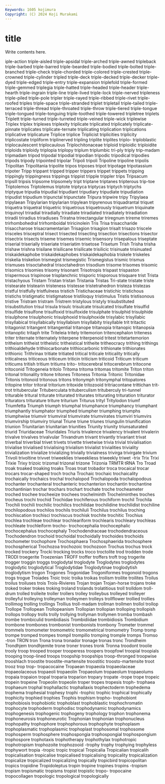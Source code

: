 ```yaml
---
Keywords: 1605 kojimura
Copyright: (C) 2024 Koji Murakami
---
```


# title

Write contents here.



iple-action triple-aisled triple-apsidal triple-arched triple-awned tripleback
triple-barbed triple-barred triple-bearded triple-bodied triple-bolted triple-branched triple-check triple-chorded triple-colored triple-crested
triple-crowned triple-cylinder tripled triple-deck triple-decked triple-decker triple-dyed triple-edged triple-entry triple-expansion
triplefold triple-formed triple-gemmed triplegia triple-hatted triple-headed triple-header triple-hearth triple-ingrain triple-line
triple-lived triple-lock triple-nerved tripleness triple-piled triple-pole tripler triple-rayed triple-ribbed triple-rivet
triple-roofed triples triple-space triple-stranded triplet tripletail triple-tailed triple-terraced triple-thread triple-throated
triple-throw triple-tiered triple-tongue triple-tongued triple-tonguing triple-toothed triple-towered tripletree triplets Triplett
triple-turned triple-turreted triple-veined triple-wick triplewise Triplex triplex triplexes triplexity triplicate
triplicated triplicately triplicate-pinnate triplicates triplicate-ternate triplicating triplication triplications triplicative triplicature
Triplice triplice Triplicist triplicities triplicity triplicostate tripliform triplinerved tripling triplite
triplites triplo- triploblastic triplocaulescent triplocaulous Triplochitonaceae triploid triploidic triploidite triploids
triploidy triplopia triplopy triplum triplumbic tri-ply triply trip-madam tripmadam tripod
tripodal tripodial tripodian tripodic tripodical tripodies tripods tripody tripointed tripolar
Tripoli tripoli Tripoline tripoline tripolis Tripolitan Tripolitania tripolite tripos triposes
tripot tripotage tripotassium tripoter Tripp trippant tripped tripper trippers trippet
trippets tripping trippingly trippingness trippings trippist tripple trippler trips Tripsacum
tripsill tripsis tripsome tripsomely tript triptane triptanes tripterous trip-toe Triptolemos
Triptolemus triptote triptyca triptycas triptych triptychs triptyque tripudia tripudial tripudiant
tripudiary tripudiate tripudiation tripudist tripudium tripunctal tripunctate Tripura tripwire tripy
Tripylaea tripylaean Tripylarian tripylarian tripylean tripyrenous triquadrantal triquet triquetra triquetral
triquetric triquetrous triquetrously triquetrum triquinate triquinoyl triradial triradially triradiate triradiated
triradiately triradiation triradii triradius triradiuses Triratna trirectangular triregnum trireme triremes
trirhombohedral trirhomboidal triricinolein Tris Trisa trisaccharide trisaccharose trisacramentarian Trisagion trisagion
trisalt trisazo triscele trisceles trisceptral trisect trisected trisecting trisection trisections
trisector trisectrix trisects triseme trisemes trisemic trisensory trisepalous triseptate triserial
triserially triseriate triseriatim trisetose Trisetum Trish Trisha trisha trishaw trishna
trisilane trisilicane trisilicate trisilicic trisinuate trisinuated triskaidekaphobe triskaidekaphobes triskaidekaphobia triskele
triskeles triskelia triskelion trismegist trismegistic Trismegistus trismic trismus trismuses trisoctahedral
trisoctahedron trisodium trisome trisomes trisomic trisomics trisomies trisomy trisonant Trisotropis
trispast trispaston trispermous trispinose trisplanchnic trisporic trisporous trisquare trist Trista
tristachyous Tristam Tristan tristan Tristania Tristas Tri-state tristate triste tristearate
tristearin tristeness tristesse tristetrahedron tristeza tristezas tristful tristfully tristfulness tristich
Tristichaceae tristichic tristichous tristichs tristigmatic tristigmatose tristiloquy tristimulus Tristis tristisonous
tristive Tristram tristram Tristrem tristylous tristyly trisubstituted trisubstitution trisul trisula
trisulc trisulcate trisulcated trisulfate trisulfid trisulfide trisulfone trisulfoxid trisulfoxide trisulphate
trisulphid trisulphide trisulphone trisulphonic trisulphoxid trisulphoxide trisylabic trisyllabic trisyllabical trisyllabically
trisyllabism trisyllabity trisyllable trit tritactic tritagonist tritangent tritangential tritanope tritanopia
tritanopic tritanopsia tritanoptic tritaph trite Triteleia tritely tritemorion tritencephalon triteness
triter triternate triternately triterpene triterpenoid tritest tritetartemorion tritheism tritheist tritheistic
tritheistical tritheite tritheocracy trithing trithings trithioaldehyde trithiocarbonate trithiocarbonic trithionate trithionates
trithionic Trithrinax tritiate tritiated tritical triticale triticality tritically triticalness triticeous
triticeum triticin triticism triticoid Triticum triticum triticums tritish tritium tritiums
trito- tritocerebral tritocerebrum tritocone tritoconid Tritogeneia tritolo Tritoma tritoma tritomas
tritomite Triton triton tritonal tritonality tritone tritones Tritoness Tritonia Tritonic
Tritonidae Tritonis tritonoid tritonous tritons tritonymph tritonymphal tritopatores tritopine tritor
tritoral tritorium tritoxide tritozooid tritriacontane trittichan trit-trot tritubercular Trituberculata trituberculism
trituberculy tri-tunnel triturable tritural triturate triturated triturates triturating trituration triturator
triturators triturature triture triturium Triturus trityl Tritylodon triumf Triumfetta Triumph
triumph triumphal triumphance triumphancy triumphant triumphantly triumphator triumphed triumpher triumphing
triumphs triumphwise triumvir triumviral triumvirate triumvirates triumviri triumvirs triumvirship triumviry
triunal Triune triune triunes triungulin triunification triunion Triunitarian triunitarian triunities
Triunity triunity triunsaturated triurid Triuridaceae Triuridales Triuris trivalence trivalency trivalent
trivalerin trivalve trivalves trivalvular Trivandrum trivant trivantly trivariant trivat triverbal
triverbial trivet trivets trivette trivetwise trivia trivial trivialisation trivialise trivialised
trivialising trivialism trivialist trivialities triviality trivialization trivialize trivializing trivially trivialness
trivirga trivirgate trivium Trivoli trivoltine trivvet triweeklies triweekliess triweekly triwet
-trix Trix Trixi Trixie Trixy trizoic trizomal trizonal trizone Trizonia
TRMTR tRNA Tro Troad troak troaked troaking troaks Troas troat
trobador troca trocaical trocar trocars trocar-shaped troch trocha Trochaic trochaic
trochaicality trochaically trochaics trochal trochalopod Trochalopoda trochalopodous trochanter trochanteral trochanteric
trochanterion trochantin trochantine trochantinian trochar trochars trochart trochate troche trocheameter
troched trochee trocheeize trochees trochelminth Trochelminthes troches trocheus trochi trochid
Trochidae trochiferous trochiform trochil Trochila Trochili trochili trochilic trochilics trochilidae
trochilidine trochilidist trochiline trochilopodous trochilos trochils trochiluli Trochilus trochilus troching
trochiscation trochisci trochiscus trochisk trochite trochitic Trochius trochlea trochleae trochlear
trochleariform trochlearis trochleary trochleas trochleate trochleiform trocho- trochocephalia trochocephalic trochocephalus
trochocephaly Trochodendraceae trochodendraceous Trochodendron trochoid trochoidal trochoidally trochoides trochoids trochometer
trochophore Trochosphaera Trochosphaerida trochosphere trochospherical Trochozoa trochozoic trochozoon Trochus trochus
trock trocked trockery Trocki trocking trocks troco troctolite trod trodden
trode TRODI troegerite Troezenian TROFF troffer troffers troft trog trogerite
trogger troggin troggs troglodytal troglodyte Troglodytes troglodytes troglodytic troglodytical Troglodytidae
Troglodytinae troglodytish troglodytism trogon Trogones Trogonidae Trogoniformes trogonoid trogons trogs
trogue Troiades Troic troic troika troikas troilism troilite troilites Troilus
troilus troiluses trois Trois-Rivieres Trojan trojan Trojan-horse trojans troke troked
troker trokes troking troland trolands trolatitious troll trolldom troll-drum trolled
trolleite troller trollers trolley trolleybus trolleyed trolleyer trolleyful trolleying trolleyman
trolleymen trolleys trollflower trollied trollies trollimog trolling trollings Trollius troll-madam
trollman trollmen trollol trollop Trollope Trollopean Trollopeanism Trollopian trollopian trolloping
trollopish trollops trollopy trolls trolly trollying trollyman trollymen tromba trombash
trombe trombiculid trombidiasis Trombidiidae trombidiosis Trombidium trombone trombones trombonist trombonists
trombony Trometer trommel trommels tromometer tromometric tromometrical tromometry Tromp tromp
trompe tromped trompes trompil trompillo tromping tromple tromps Tromso -tron
TRON tron Trona trona tronador tronage tronas tronc Trondheim Trondhjem
trondhjemite trone troner trones tronk Tronna troodont troolie trooly troop
trooped trooper trooperess troopers troopfowl troopial troopials trooping troop-lined troops
troopship troopships troop-thronged troopwise trooshlach troostite troostite-martensite troostitic troosto-martensite troot
trooz trop trop- tropacocaine Tropaean tropaeola tropaeolaceae tropaeolaceous tropaeoli tropaeolin
Tropaeolum tropaeolum tropaeolums tropaia tropaion tropal troparia troparion tropary tropate
-trope trope tropeic tropein tropeine Tropeolin tropeolin troper tropes tropesis
troph- trophaea trophaeum trophal trophallactic trophallaxis trophectoderm trophedema trophema trophesial
trophesy trophi -trophic trophic trophical trophically trophicity trophied trophies Trophis
trophism tropho- trophobiont trophobiosis trophobiotic trophoblast trophoblastic trophochromatin trophocyte trophoderm
trophodisc trophodynamic trophodynamics trophogenesis trophogenic trophogeny trophology trophon trophonema trophoneurosis
trophoneurotic Trophonian trophonian trophonucleus trophopathy trophophore trophophorous trophophyte trophoplasm trophoplasmatic
trophoplasmic trophoplast trophosomal trophosome trophosperm trophosphere trophospongia trophospongial trophospongium trophospore
trophotaxis trophotherapy trophothylax trophotropic trophotropism trophozoite trophozooid -trophy trophy trophying
trophyless trophywort tropia -tropic tropic tropical Tropicalia Tropicalian tropicalih tropicalisation
tropicalise tropicalised tropicalising tropicality tropicalization tropicalize tropicalized tropicalizing tropically tropicbird
tropicopolitan tropics tropidine Tropidoleptus tropin tropine tropines tropins -tropism tropism
tropismatic tropisms tropist tropistic tropo- tropocaine tropocollagen tropologic tropological tropologically
